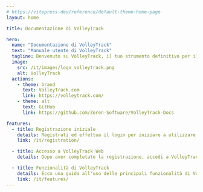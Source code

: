 ```yaml
---
# https://vitepress.dev/reference/default-theme-home-page
layout: home

title: Documentazione di VolleyTrack

hero:
  name: "Documentazione di VolleyTrack"
  text: "Manuale utente di VolleyTrack"
  tagline: Benvenuto su VolleyTrack, il tuo strumento definitivo per il monitoraggio e la gestione delle statistiche di pallavolo. Questo manuale ti guiderà nell'utilizzo delle principali funzionalità dello strumento.
  image:
    src: /it/images/logo_volleytrack.png
    alt: VolleyTrack
  actions:
    - theme: brand
      text: VolleyTrack.com
      link: https://volleytrack.com/
    - theme: alt
      text: GitHub
      link: https://github.com/Zoren-Software/VolleyTrack-Docs

features:
  - title: Registrazione iniziale
    details: Registrati ed effettua il login per iniziare a utilizzare VolleyTrack.
    link: /it/registration/

  - title: Accesso a VolleyTrack Web
    details: Dopo aver completato la registrazione, accedi a VolleyTrack tramite il tuo browser.

  - title: Funzionalità di VolleyTrack
    details: Ecco una guida all'uso delle principali funzionalità di VolleyTrack.
    link: /it/features/
---
```

